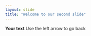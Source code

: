 ```yaml
---
layout: slide
title: "Welcome to our second slide"
---
```

**Your text**
Use the left arrow to go back

